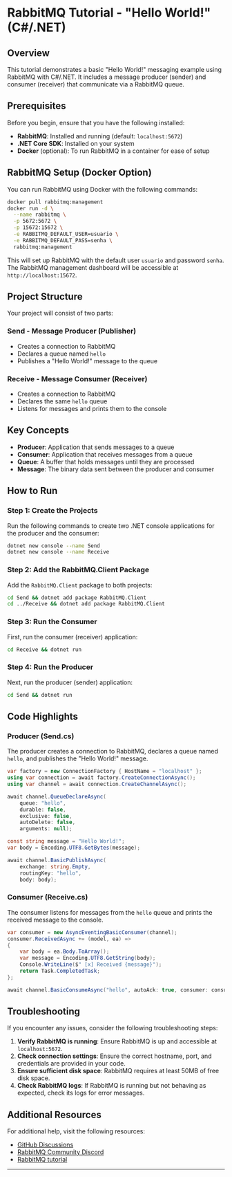 # RabbitMQ Tutorial - "Hello World!" (C#/.NET)

## Overview

This tutorial demonstrates a basic "Hello World!" messaging example using RabbitMQ with C#/.NET. It includes a message producer (sender) and consumer (receiver) that communicate via a RabbitMQ queue.

## Prerequisites

Before you begin, ensure that you have the following installed:

- **RabbitMQ**: Installed and running (default: `localhost:5672`)
- **.NET Core SDK**: Installed on your system
- **Docker** (optional): To run RabbitMQ in a container for ease of setup

## RabbitMQ Setup (Docker Option)

You can run RabbitMQ using Docker with the following commands:

```bash
docker pull rabbitmq:management
docker run -d \
  --name rabbitmq \
  -p 5672:5672 \
  -p 15672:15672 \
  -e RABBITMQ_DEFAULT_USER=usuario \
  -e RABBITMQ_DEFAULT_PASS=senha \
  rabbitmq:management
```

This will set up RabbitMQ with the default user `usuario` and password `senha`. The RabbitMQ management dashboard will be accessible at `http://localhost:15672`.

## Project Structure

Your project will consist of two parts:

### **Send** - Message Producer (Publisher)
- Creates a connection to RabbitMQ
- Declares a queue named `hello`
- Publishes a "Hello World!" message to the queue

### **Receive** - Message Consumer (Receiver)
- Creates a connection to RabbitMQ
- Declares the same `hello` queue
- Listens for messages and prints them to the console

## Key Concepts

- **Producer**: Application that sends messages to a queue
- **Consumer**: Application that receives messages from a queue
- **Queue**: A buffer that holds messages until they are processed
- **Message**: The binary data sent between the producer and consumer

## How to Run

### Step 1: Create the Projects

Run the following commands to create two .NET console applications for the producer and the consumer:

```bash
dotnet new console --name Send
dotnet new console --name Receive
```

### Step 2: Add the RabbitMQ.Client Package

Add the `RabbitMQ.Client` package to both projects:

```bash
cd Send && dotnet add package RabbitMQ.Client
cd ../Receive && dotnet add package RabbitMQ.Client
```

### Step 3: Run the Consumer

First, run the consumer (receiver) application:

```bash
cd Receive && dotnet run
```

### Step 4: Run the Producer

Next, run the producer (sender) application:

```bash
cd Send && dotnet run
```

## Code Highlights

### **Producer** (Send.cs)

The producer creates a connection to RabbitMQ, declares a queue named `hello`, and publishes the "Hello World!" message.

```csharp
var factory = new ConnectionFactory { HostName = "localhost" };
using var connection = await factory.CreateConnectionAsync();
using var channel = await connection.CreateChannelAsync();

await channel.QueueDeclareAsync(
    queue: "hello",
    durable: false,
    exclusive: false,
    autoDelete: false,
    arguments: null);

const string message = "Hello World!";
var body = Encoding.UTF8.GetBytes(message);

await channel.BasicPublishAsync(
    exchange: string.Empty, 
    routingKey: "hello", 
    body: body);
```

### **Consumer** (Receive.cs)

The consumer listens for messages from the `hello` queue and prints the received message to the console.

```csharp
var consumer = new AsyncEventingBasicConsumer(channel);
consumer.ReceivedAsync += (model, ea) =>
{
    var body = ea.Body.ToArray();
    var message = Encoding.UTF8.GetString(body);
    Console.WriteLine($" [x] Received {message}");
    return Task.CompletedTask;
};

await channel.BasicConsumeAsync("hello", autoAck: true, consumer: consumer);
```

## Troubleshooting

If you encounter any issues, consider the following troubleshooting steps:

1. **Verify RabbitMQ is running**: Ensure RabbitMQ is up and accessible at `localhost:5672`.
2. **Check connection settings**: Ensure the correct hostname, port, and credentials are provided in your code.
3. **Ensure sufficient disk space**: RabbitMQ requires at least 50MB of free disk space.
4. **Check RabbitMQ logs**: If RabbitMQ is running but not behaving as expected, check its logs for error messages.

## Additional Resources

For additional help, visit the following resources:

- [GitHub Discussions](https://github.com/rabbitmq/rabbitmq-server/discussions)
- [RabbitMQ Community Discord](https://www.rabbitmq.com/community.html)
- [RabbitMQ tutorial](https://www.rabbitmq.com/tutorials/tutorial-one-dotnet)

---
